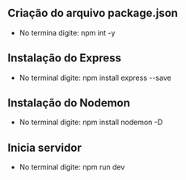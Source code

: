 ## Criação do arquivo package.json
- No termina digite: npm int -y

## Instalação do Express
- No terminal digite: npm install express --save

## Instalação do Nodemon
- No terminal digite: npm install nodemon -D

## Inicia servidor
- No terminal digite: npm run dev